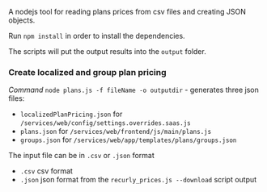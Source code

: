 A nodejs tool for reading plans prices from csv files and creating JSON objects.

Run `npm install` in order to install the dependencies.

The scripts will put the output results into the `output` folder.

### Create localized and group plan pricing

_Command_ `node plans.js -f fileName -o outputdir` - generates three json files:

- `localizedPlanPricing.json` for `/services/web/config/settings.overrides.saas.js`
- `plans.json` for `/services/web/frontend/js/main/plans.js`
- `groups.json` for `/services/web/app/templates/plans/groups.json`

The input file can be in `.csv` or `.json` format

- `.csv` csv format
- `.json` json format from the `recurly_prices.js --download` script output
